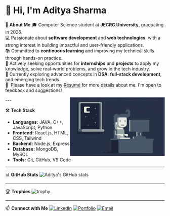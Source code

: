 # 👋 Hi, I'm Aditya Sharma

🚀 **About Me**
🎓 Computer Science student at **JECRC University**, graduating in 2026.  
💻 Passionate about **software development** and **web technologies**, with a strong interest in building impactful and user-friendly applications.  
📚 Committed to **continuous learning** and improving my technical skills through hands-on practice.  
🚀 Actively seeking opportunities for **internships** and **projects** to apply my knowledge, solve real-world problems, and grow in the tech industry.  
🌱 Currently exploring advanced concepts in **DSA**, **full-stack development**, and emerging tech trends.  
📄 &nbsp;Please have a look at my [Résumé]([https://onedrive.live.com/?authkey=%21AKntgUe4LOwU4xA&id=2C11D5C642133C04%213605&cid=2C11D5C642133C04&parId=root&parQt=sharedby&o=OneUp](https://drive.google.com/file/d/1msnGNvFo9qMlA7t3yibzuJo8cpX7CLHU/view?usp=sharing)) for more details about me. I'm open to feedback and suggestions!

<img alt="Night Coding" src="https://raw.githubusercontent.com/AVS1508/AVS1508/master/assets/Night-Coding.gif" align="right"/>
---

🛠 **Tech Stack**
- **Languages:** JAVA, C++, JavaScript, Python
- **Frontend:** React.js, HTML, CSS, Tailwind
- **Backend:** Node.js, Express
- **Database:** MongoDB, MySQL
- **Tools:** Git, GitHub, VS Code

---

📊 **GitHub Stats**
![Aditya's GitHub stats](https://github-readme-stats.vercel.app/api?username=AdityaSharma&show_icons=true&theme=radical)

---

🏆 **Trophies**
![trophy](https://github-profile-trophy.vercel.app/?username=AdityaSharma&theme=onedark)

---

📫 **Connect with Me**
[![LinkedIn](https://img.shields.io/badge/LinkedIn-blue?logo=linkedin&logoColor=white)](https://linkedin.com/in/your-profile)
[![Portfolio](https://img.shields.io/badge/Portfolio-000?logo=vercel&logoColor=white)](https://yourportfolio.com)
[![Email](https://img.shields.io/badge/Email-D14836?logo=gmail&logoColor=white)](mailto:your.email@example.com)
